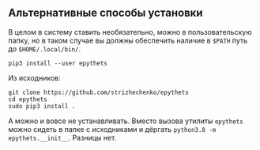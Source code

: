## Альтернативные способы установки

В целом в систему ставить необязательно, можно в пользовательскую папку, но в таком случае вы должны обеспечить наличие в `$PATH` путь до `$HOME/.local/bin/`.

``` shell
pip3 install --user epythets
```

Из исходников:

``` shell
git clone https://github.com/strizhechenko/epythets
cd epythets
sudo pip3 install .
```

А можно и вовсе не устанавливать. Вместо вызова утилиты `epythets` можно сидеть в папке с исходниками и дёргать `python3.8 -m epythets.__init__`. Разницы нет.
